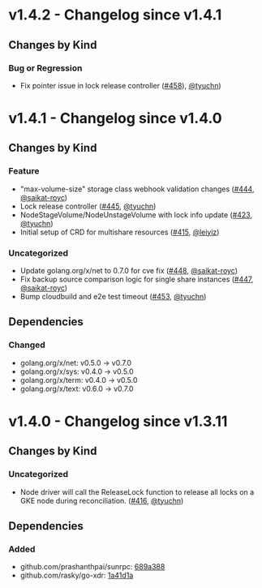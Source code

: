 # v1.4.2 - Changelog since v1.4.1

## Changes by Kind

### Bug or Regression

- Fix pointer issue in lock release controller ([#458](https://github.com/kubernetes-sigs/gcp-filestore-csi-driver/pull/458)), [@tyuchn](https://github.com/tyuchn))

# v1.4.1 - Changelog since v1.4.0

## Changes by Kind

### Feature

- "max-volume-size" storage class webhook validation changes ([#444](https://github.com/kubernetes-sigs/gcp-filestore-csi-driver/pull/444), [@saikat-royc](https://github.com/saikat-royc))
- Lock release controller ([#445](https://github.com/kubernetes-sigs/gcp-filestore-csi-driver/pull/445), [@tyuchn](https://github.com/tyuchn))
- NodeStageVolume/NodeUnstageVolume with lock info update ([#423](https://github.com/kubernetes-sigs/gcp-filestore-csi-driver/pull/423), [@tyuchn](https://github.com/tyuchn))
- Initial setup of CRD for multishare resources ([#415](https://github.com/kubernetes-sigs/gcp-filestore-csi-driver/pull/415), [@leiyiz](https://github.com/leiyiz))

### Uncategorized

- Update golang.org/x/net to 0.7.0 for cve fix ([#448](https://github.com/kubernetes-sigs/gcp-filestore-csi-driver/pull/448), [@saikat-royc](https://github.com/saikat-royc))
- Fix backup source comparison logic for single share instances ([#447](https://github.com/kubernetes-sigs/gcp-filestore-csi-driver/pull/447), [@saikat-royc](https://github.com/saikat-royc))
- Bump cloudbuild and e2e test timeout ([#453](https://github.com/kubernetes-sigs/gcp-filestore-csi-driver/pull/453), [@tyuchn](https://github.com/tyuchn))

## Dependencies

### Changed
- golang.org/x/net: v0.5.0 → v0.7.0
- golang.org/x/sys: v0.4.0 → v0.5.0
- golang.org/x/term: v0.4.0 → v0.5.0
- golang.org/x/text: v0.6.0 → v0.7.0

# v1.4.0 - Changelog since v1.3.11

## Changes by Kind

### Uncategorized

- Node driver will call the ReleaseLock function to release all locks on a GKE node during reconciliation. ([#416](https://github.com/kubernetes-sigs/gcp-filestore-csi-driver/pull/416), [@tyuchn](https://github.com/tyuchn))

## Dependencies

### Added
- github.com/prashanthpai/sunrpc: [689a388](https://github.com/prashanthpai/sunrpc/tree/689a388)
- github.com/rasky/go-xdr: [1a41d1a](https://github.com/rasky/go-xdr/tree/1a41d1a)
